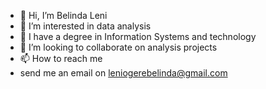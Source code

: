 - 👋 Hi, I’m Belinda  Leni
- 👀 I’m interested in data analysis
- 🌱 I have a degree in Information Systems and technology
- 💞️ I’m looking to collaborate on analysis projects
- 📫 How to reach me
- send me an email on leniogerebelinda@gmail.com

<!---
Baelynder/Baelynder is a ✨ special ✨ repository because its `README.md` (this file) appears on your GitHub profile.
You can click the Preview link to take a look at your changes.
--->
